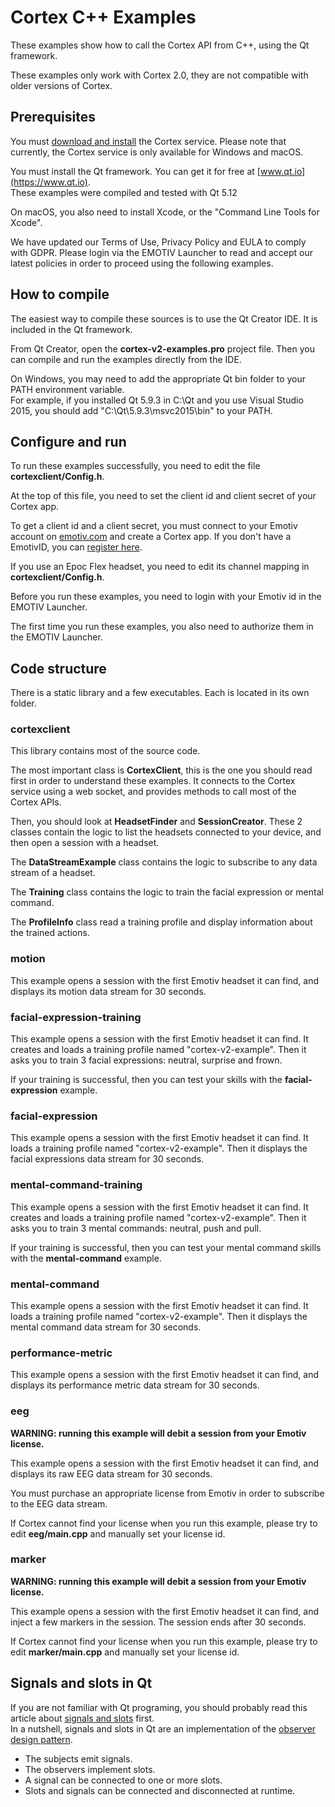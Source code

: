 # Cortex C++ Examples

These examples show how to call the Cortex API from C++, using the Qt framework.

These examples only work with Cortex 2.0, they are not compatible with older versions of Cortex.

## Prerequisites

You must [download and install](https://www.emotiv.com/developer/) the Cortex service. Please note that currently, the Cortex service is only available for Windows and macOS.

You must install the Qt framework. You can get it for free at [www.qt.io](https://www.qt.io).  
These examples were compiled and tested with Qt 5.12

On macOS, you also need to install Xcode, or the "Command Line Tools for Xcode".

We have updated our Terms of Use, Privacy Policy and EULA to comply with GDPR. Please login via the EMOTIV Launcher to read and accept our latest policies in order to proceed using the following examples.

## How to compile

The easiest way to compile these sources is to use the Qt Creator IDE. It is included in the Qt framework.

From Qt Creator, open the **cortex-v2-examples.pro** project file. Then you can compile and run the examples directly from the IDE.

On Windows, you may need to add the appropriate Qt bin folder to your PATH environment variable.  
For example, if you installed Qt 5.9.3 in C:\Qt and you use Visual Studio 2015, you should add "C:\Qt\5.9.3\msvc2015\bin" to your PATH.

## Configure and run

To run these examples successfully, you need to edit the file **cortexclient/Config.h**.

At the top of this file, you need to set the client id and client secret of your Cortex app.

To get a client id and a client secret, you must connect to your Emotiv account on [emotiv.com](https://www.emotiv.com/my-account/cortex-apps/) and create a Cortex app. If you don't have a EmotivID, you can [register here](https://id.emotivcloud.com/eoidc/account/registration/).

If you use an Epoc Flex headset, you need to edit its channel mapping in **cortexclient/Config.h**.

Before you run these examples, you need to login with your Emotiv id in the EMOTIV Launcher.

The first time you run these examples, you also need to authorize them in the EMOTIV Launcher.

## Code structure

There is a static library and a few executables. Each is located in its own folder.

### cortexclient

This library contains most of the source code.

The most important class is **CortexClient**, this is the one you should read first in order to understand these examples. It connects to the Cortex service using a web socket, and provides methods to call most of the Cortex APIs.

Then, you should look at **HeadsetFinder** and **SessionCreator**. These 2 classes contain the logic to list the headsets connected to your device, and then open a session with a headset.

The **DataStreamExample** class contains the logic to subscribe to any data stream of a headset.

The **Training** class contains the logic to train the facial expression or mental command.

The **ProfileInfo** class read a training profile and display information about the trained actions.

### motion

This example opens a session with the first Emotiv headset it can find, and displays its motion data stream for 30 seconds.

### facial-expression-training

This example opens a session with the first Emotiv headset it can find. It creates and loads a training profile named "cortex-v2-example". Then it asks you to train 3 facial expressions: neutral, surprise and frown.

If your training is successful, then you can test your skills with the **facial-expression** example.

### facial-expression

This example opens a session with the first Emotiv headset it can find. It loads a training profile named "cortex-v2-example". Then it displays the facial expressions data stream for 30 seconds.

### mental-command-training

This example opens a session with the first Emotiv headset it can find. It creates and loads a training profile named "cortex-v2-example". Then it asks you to train 3 mental commands: neutral, push and pull.

If your training is successful, then you can test your mental command skills with the **mental-command** example.

### mental-command

This example opens a session with the first Emotiv headset it can find. It loads a training profile named "cortex-v2-example". Then it displays the mental command data stream for 30 seconds.

### performance-metric

This example opens a session with the first Emotiv headset it can find, and displays its performance metric data stream for 30 seconds.

### eeg

**WARNING: running this example will debit a session from your Emotiv license.**

This example opens a session with the first Emotiv headset it can find, and displays its raw EEG data stream for 30 seconds.

You must purchase an appropriate license from Emotiv in order to subscribe to the EEG data stream.

If Cortex cannot find your license when you run this example, please try to edit **eeg/main.cpp** and manually set your license id.

### marker

**WARNING: running this example will debit a session from your Emotiv license.**

This example opens a session with the first Emotiv headset it can find, and inject a few markers in the session. The session ends after 30 seconds.

If Cortex cannot find your license when you run this example, please try to edit **marker/main.cpp** and manually set your license id.

## Signals and slots in Qt

If you are not familiar with Qt programing, you should probably read this article about [signals and slots](http://doc.qt.io/qt-5/signalsandslots.html) first.  
In a nutshell, signals and slots in Qt are an implementation of the [observer design pattern](https://en.wikipedia.org/wiki/Observer_pattern).
* The subjects emit signals.
* The observers implement slots.
* A signal can be connected to one or more slots.
* Slots and signals can be connected and disconnected at runtime.
